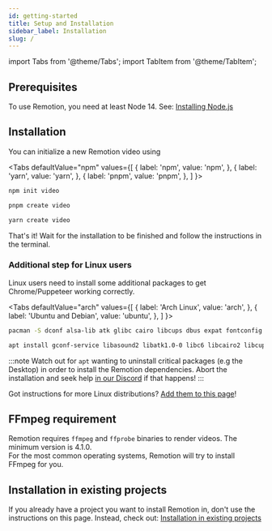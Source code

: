 ```yaml
---
id: getting-started
title: Setup and Installation
sidebar_label: Installation
slug: /
---
```


import Tabs from '@theme/Tabs';
import TabItem from '@theme/TabItem';

## Prerequisites

To use Remotion, you need at least Node 14. See: [Installing Node.js](https://nodejs.org/en/download/)

## Installation

You can initialize a new Remotion video using

<Tabs
defaultValue="npm"
values={[
{ label: 'npm', value: 'npm', },
{ label: 'yarn', value: 'yarn', },
{ label: 'pnpm', value: 'pnpm', },
]
}>
<TabItem value="npm">

```bash
npm init video
```

  </TabItem>
  <TabItem value="pnpm">

```bash
pnpm create video
```

  </TabItem>

  <TabItem value="yarn">

```bash
yarn create video
```

  </TabItem>
</Tabs>

That's it! Wait for the installation to be finished and follow the instructions in the terminal.

### Additional step for Linux users

Linux users need to install some additional packages to get Chrome/Puppeteer working correctly.

<Tabs
defaultValue="arch"
values={[
{ label: 'Arch Linux', value: 'arch', },
{ label: 'Ubuntu and Debian', value: 'ubuntu', },
]
}>

 <TabItem value="arch">

```bash
pacman -S dconf alsa-lib atk glibc cairo libcups dbus expat fontconfig gcc gdk-pixbuf2 glib2 gtk3 nspr pango gcc-libs libx11 libxcomposite libxcursor libxdamage libxext libxfixes libxi libxrandr libxrender libxss libxtst ca-certificates ttf-liberation libappindicator-gtk3 nss lsb-release xdg-utils wget mesa
```

  </TabItem>
<TabItem value="ubuntu">

```bash
apt install gconf-service libasound2 libatk1.0-0 libc6 libcairo2 libcups2 libdbus-1-3 libexpat1 libfontconfig1 libgcc1 libgconf-2-4 libgdk-pixbuf2.0-0 libglib2.0-0 libgtk-3-0 libnspr4 libpango-1.0-0 libpangocairo-1.0-0 libstdc++6 libx11-6 libx11-xcb1 libxcb1 libxcomposite1 libxcursor1 libxdamage1 libxext6 libxfixes3 libxi6 libxrandr2 libxrender1 libxss1 libxtst6 ca-certificates fonts-liberation libnss3 lsb-release xdg-utils wget libgbm-dev
```

:::note
Watch out for `apt` wanting to uninstall critical packages (e.g the Desktop) in order to install the Remotion dependencies. Abort the installation and seek help [in our Discord](https://remotion.dev/discord) if that happens!
:::

  </TabItem>

</Tabs>

Got instructions for more Linux distributions? [Add them to this page](https://github.com/remotion-dev/remotion/edit/main/packages/docs/docs/getting-started.md)!

## FFmpeg requirement

Remotion requires `ffmpeg` and `ffprobe` binaries to render videos. The minimum version is 4.1.0.  
For the most common operating systems, Remotion will try to install FFmpeg for you.

## Installation in existing projects

If you already have a project you want to install Remotion in, don't use the instructions on this page. Instead, check out: [Installation in existing projects](/docs/brownfield)
